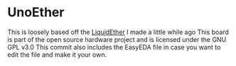 # UnoEther
 This is loosely based off the [LiquidEther](https://github.com/twinec/liquidether) I made a little while ago
 This board is part of the open source hardware project and is licensed under the GNU GPL v3.0
 This commit also includes the EasyEDA file in case you want to edit the file and make it your own.